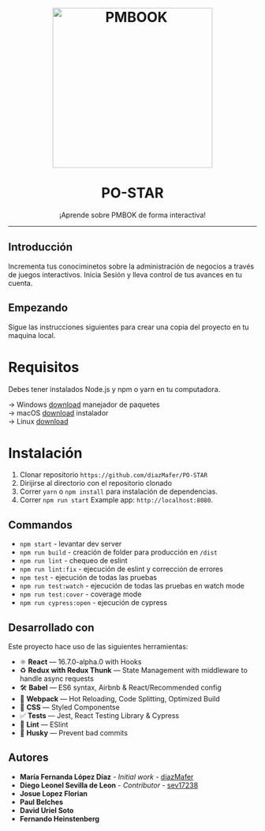 <h1 align="center">
<br>
  <a href="https://www.pmi.org/pmbok-guide-standards"><img src="https://image.flaticon.com/icons/png/512/2351/2351381.png" alt="PMBOOK" width="324" height="324" ></a>
<br>
<br>
PO-STAR
</h1>

<p align="center">¡Aprende sobre PMBOK de forma interactiva!</p>

<hr />

## Introducción
Incrementa tus conociminetos sobre la administración de negocios a través de juegos interactivos. Inicia Sesión y lleva control de tus avances en tu cuenta.

## Empezando
Sigue las instrucciones siguientes para crear una copia del proyecto en tu maquina local. 

# Requisitos
Debes tener instalados Node.js y npm o yarn en tu computadora. 

-> Windows [download](https://nodejs.org/en/#home-downloadhead) manejador de paquetes <br />
-> macOS  [download](https://nodejs.org/en/download/) instalador <br />
-> Linux  [download](https://nodejs.org/en/download/) 

# Instalación
1. Clonar repositorio `https://github.com/diazMafer/PO-STAR`
2. Dirijirse al directorio con el repositorio clonado <br />
3. Correr `yarn` o `npm install` para instalación de dependencias.<br />
4. Correr `npm run start` Example app: `http://localhost:8080`.

## Commandos
- `npm start` - levantar dev server
- `npm run build` - creación de folder para producción en `/dist`
- `npm run lint` - chequeo de eslint 
- `npm run lint:fix` - ejecución de eslint y corrección de errores
- `npm test` - ejecución de todas las pruebas
- `npm run test:watch` - ejecución de todas las pruebas en watch mode
- `npm run test:cover` - coverage mode
- `npm run cypress:open` - ejecución de cypress

## Desarrollado con
Este proyecto hace uso de las siguientes herramientas:

- ⚛ **React** — 16.7.0-alpha.0 with Hooks
- ♻ **Redux with Redux Thunk** — State Management with middleware to handle async requests
- 🛠 **Babel** — ES6 syntax, Airbnb & React/Recommended config
- 🚀 **Webpack**  — Hot Reloading, Code Splitting, Optimized Build
- 💅 **CSS** — Styled Componentse
- ✅  **Tests** — Jest, React Testing Library & Cypress
- 💖  **Lint** — ESlint
- 🐶  **Husky** — Prevent bad commits

## Autores
* **María Fernanda López Díaz** - *Initial work* - [diazMafer](https://github.com/diazMafer)
* **Diego Leonel Sevilla de Leon** - *Contributor* - [sev17238](https://github.com/sev17238)
* **Josue Lopez Florian**
* **Paul Belches**
* **David Uriel Soto**
* **Fernando Heinstenberg**




